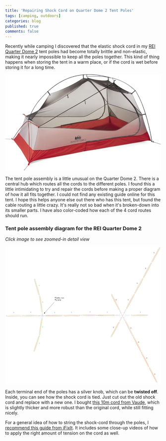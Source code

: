 ```yaml
---
title: 'Repairing Shock Cord on Quarter Dome 2 Tent Poles'
tags: [camping, outdoors]
categories: blog
published: true
comments: false
---
```


Recently while camping I discovered that the elastic shock cord in my [REI Quarter Dome 2](https://www.rei.com/product/110819/rei-co-op-quarter-dome-2-tent) tent poles had become totally brittle and non-elastic, making it nearly impossible to keep all the poles together. This kind of thing happens when storing the tent in a warm place, or if the cord is wet before storing it for a long time.

![Quarter Dome 2 tent](quarter-dome-2-tent.jpg)

The tent pole assembly is a little unusual on the Quarter Dome 2. There is a central hub which routes all the cords to the different poles. I found this a little intimidating to try and repair the cords before making a proper diagram of how it all fits together. I could not find any existing guide online for this tent. I hope this helps anyone else out there who has this tent, but found the cable routing a little crazy. It's really not so bad when it's broken-down into its smaller parts. I have also color-coded how each of the 4 cord routes should run.

### Tent pole assembly diagram for the REI Quarter Dome 2

_Click image to see zoomed-in detail view_

<a href="quarter-dome-2-pole-diagram.jpg">![Close-up of the Quarter Dome 2 tent pole assembly](quarter-dome-2-pole-diagram.jpg)</a>

Each terminal end of the poles has a silver knob, which can be **twisted off**. Inside, you can see how the shock cord is tied. Just cut out the old shock cord and replace with a new one. I bought [this 10m cord from Vaude](https://www.vaude.com/de/en/12860-shock-cord-10-m-tent-shock-cord.html#?colour=1444&size=13424), which is slightly thicker and more robust than the original cord, while still fitting nicely.

For a general idea of how to string the shock-cord through the poles, I [recommend this guide from iFixIt](https://www.ifixit.com/Guide/How+do+I+replace+a+brittle+or+broken+shock+cord-/74524). It includes some close-up videos of how to apply the right amount of tension on the cord as well.
